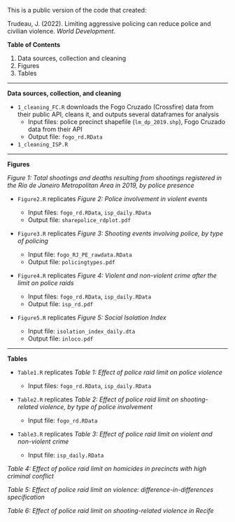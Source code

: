 
This is a public version of the code that created:

Trudeau, J. (2022). Limiting aggressive policing can reduce police and civilian violence. _World Development_. 

**Table of Contents**
1. Data sources, collection and cleaning
2. Figures 
3. Tables

------
**Data sources, collection, and cleaning**

- ```1_cleaning_FC.R``` downloads the Fogo Cruzado (Crossfire) data from their public API, cleans it, and outputs several dataframes for analysis 
  - Input files: police precinct shapefile (```lm_dp_2019.shp```), Fogo Cruzado data from their API
  - Output file: ```fogo_rd.RData```
- ```1_cleaning_ISP.R```

------
**Figures**

*Figure 1: Total shootings and deaths resulting from shootings registered in the Rio de Janeiro Metropolitan Area in 2019, by police presence*

- ```Figure2.R``` replicates *Figure 2: Police involvement in violent events*
  - Input files: ```fogo_rd.RData```, ```isp_daily.RData```
  - Output file: ```sharepolice_rdplot.pdf```

- ```Figure3.R``` replicates *Figure 3: Shooting events involving police, by type of policing*
  - Input file: ```fogo_RJ_PE_rawdata.RData```
  - Output file: ```policingtypes.pdf```

- ```Figure4.R``` replicates *Figure 4: Violent and non-violent crime after the limit on police raids*
  - Input files: ```fogo_rd.RData```, ```isp_daily.RData```
  - Output file: ```isp_rd.pdf```

- ```Figure5.R``` replicates *Figure 5: Social Isolation Index*
  - Input file: ```isolation_index_daily.dta```
  - Output file: ```inloco.pdf```

-----
**Tables**

- ```Table1.R``` replicates *Table 1: Effect of police raid limit on police violence*
  - Input files: ```fogo_rd.RData```, ```isp_daily.RData```

- ```Table2.R``` replicates *Table 2: Effect of police raid limit on shooting-related violence, by type of police involvement*
  - Input file: ```fogo_rd.RData```

- ```Table3.R``` replicates *Table 3: Effect of police raid limit on violent and non-violent crime*
  - Input file: ```isp_daily.RData```

*Table 4: Effect of police raid limit on homicides in precincts with high criminal conflict*

*Table 5: Effect of police raid limit on violence: difference-in-differences specification* 

*Table 6: Effect of police raid limit on shooting-related violence in Recife*

